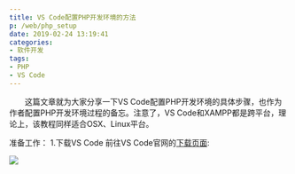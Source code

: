 ```yaml
---
title: VS Code配置PHP开发环境的方法
p: /web/php_setup
date: 2019-02-24 13:19:41
categories: 
- 软件开发
tags: 
- PHP
- VS Code
---
```


　　这篇文章就为大家分享一下VS Code配置PHP开发环境的具体步骤，也作为作者配置PHP开发环境过程的备忘。注意了，VS Code和XAMPP都是跨平台，理论上，该教程同样适合OSX、Linux平台。

准备工作：
1.下载VS Code
前往VS Code官网的[下载页面][1]:

![](/png/web/php_web_02.png)


[1]:https://code.visualstudio.com/Download
[2]:https://www.apachefriends.org/download.html
[3]:https://sourceforge.net/projects/xampp/files/
[4]:https://xdebug.org/download.php
